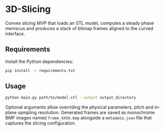 # 3D-Slicing

Convex slicing MVP that loads an STL model, computes a steady phase meniscus and
produces a stack of bitmap frames aligned to the curved interface.

## Requirements

Install the Python dependencies:

```bash
pip install -r requirements.txt
```

## Usage

```bash
python main.py path/to/model.stl --output output_directory
```

Optional arguments allow overriding the physical parameters, pitch and
in-plane sampling resolution. Generated frames are saved as monochrome BMP
images named `frame_XXXX.bmp` alongside a `metadata.json` file that captures the
slicing configuration.
